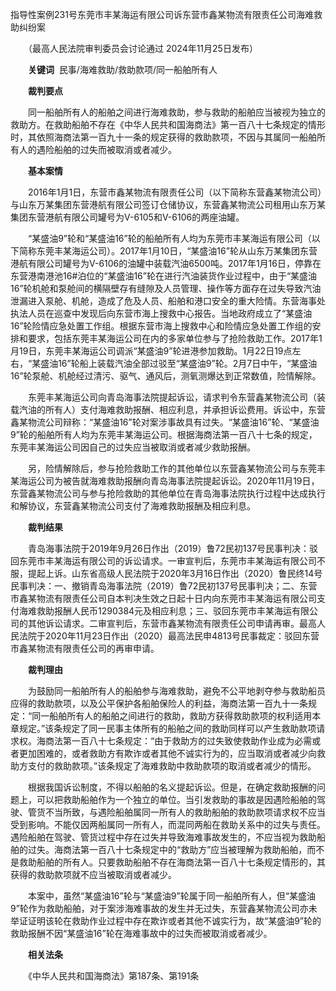 指导性案例231号东莞市丰某海运有限公司诉东营市鑫某物流有限责任公司海难救助纠纷案

　　（最高人民法院审判委员会讨论通过 2024年11月25日发布）

　　**关键词**  民事/海难救助/救助款项/同一船舶所有人

　　**裁判要点**

　　同一船舶所有人的船舶之间进行海难救助，参与救助的船舶应当被视为独立的救助方。在救助船舶不存在《中华人民共和国海商法》第一百八十七条规定的情形时，其依照海商法第一百九十一条的规定获得的救助款项，不因与其属同一船舶所有人的遇险船舶的过失而被取消或者减少。

　　**基本案情**

　　2016年1月1日，东营市鑫某物流有限责任公司（以下简称东营鑫某物流公司）与山东万某集团东营港航有限公司签订仓储协议，东营鑫某物流公司租用山东万某集团东营港航有限公司罐号为V-6105和V-6106的两座油罐。

　　“某盛油9”轮和“某盛油16”轮的船舶所有人均为东莞市丰某海运有限公司（以下简称东莞丰某海运公司）。2017年1月10日，“某盛油16”轮从山东万某集团东营港航有限公司罐号为V-6106的油罐中装载汽油6500吨。2017年1月16日，停靠在东营港南港池16#泊位的“某盛油16”轮在进行汽油装货作业过程中，由于“某盛油16”轮机舱和泵舱间的横隔壁存有缝隙及人员管理、操作等方面存在过失导致汽油泄漏进入泵舱、机舱，造成了危及人员、船舶和港口安全的重大险情。东营海事处执法人员在巡查中发现后向东营市海上搜救中心报告。当地政府成立了“某盛油16”轮险情应急处置工作组。根据东营市海上搜救中心和险情应急处置工作组的安排和要求，包括东莞丰某海运公司在内的多家单位参与了抢险救助工作。2017年1月19日，东莞丰某海运公司调派“某盛油9”轮进港参加救助。1月22日19点左右，“某盛油16”轮船上装载汽油全部过驳至“某盛油9”轮。2月7日中午，“某盛油16”轮泵舱、机舱经过清污、驱气、通风后，测氧测爆达到正常数值，险情解除。

　　东莞丰某海运公司向青岛海事法院提起诉讼，请求判令东营鑫某物流公司（装载汽油的所有人）支付海难救助报酬、相应利息，并承担诉讼费用。诉讼中，东营鑫某物流公司辩称：“某盛油16”轮对案涉事故具有过失。“某盛油16”轮、“某盛油9”轮的船舶所有人均为东莞丰某海运公司。根据海商法第一百八十七条的规定，东莞丰某海运公司因自己的过失应当被取消或者减少救助报酬。

　　另，险情解除后，参与抢险救助工作的其他单位以东营鑫某物流公司与东莞丰某海运公司为被告就海难救助报酬向青岛海事法院提起诉讼。2020年11月19日，东营鑫某物流公司与参与抢险救助的其他单位在青岛海事法院执行过程中达成执行和解协议，东营鑫某物流公司支付了海难救助报酬及相应利息。

　　**裁判结果**

　　青岛海事法院于2019年9月26日作出（2019）鲁72民初137号民事判决：驳回东莞市丰某海运有限公司的诉讼请求。一审宣判后，东莞市丰某海运有限公司不服，提起上诉。山东省高级人民法院于2020年3月16日作出（2020）鲁民终14号民事判决：一、撤销青岛海事法院（2019）鲁72民初137号民事判决；二、东营市鑫某物流有限责任公司自本判决生效之日起十日内向东莞市丰某海运有限公司支付海难救助报酬人民币1290384元及相应利息；三、驳回东莞市丰某海运有限公司的其他诉讼请求。二审宣判后，东营市鑫某物流有限责任公司申请再审。最高人民法院于2020年11月23日作出（2020）最高法民申4813号民事裁定：驳回东营市鑫某物流有限责任公司的再审申请。

　　**裁判理由**

　　为鼓励同一船舶所有人的船舶参与海难救助，避免不公平地剥夺参与救助船员应得的救助款项，以及公平保护各船舶保险人的利益，海商法第一百九十一条规定：“同一船舶所有人的船舶之间进行的救助，救助方获得救助款项的权利适用本章规定。”该条规定了同一民事主体所有的船舶之间的救助同样可以产生救助款项请求权。海商法第一百八十七条规定：“由于救助方的过失致使救助作业成为必需或者更加困难的，或者救助方有欺诈或者其他不诚实行为的，应当取消或者减少向救助方支付的救助款项。”该条规定了海难救助中救助款项的取消或者减少的情形。

　　根据我国诉讼制度，不得以船舶的名义提起诉讼。但是，在确定救助报酬的问题上，可以把救助船舶作为一个独立的单位。当引发救助的事故是因遇险船舶的驾驶、管货不当所致，与遇险船舶属同一所有人的救助船舶的救助款项请求权不应当受到影响。不能仅因两船属同一所有人，而混同两船在救助关系中的过失与责任。遇险船舶在驾驶、管货过程中存在过失并导致海难事故发生的，不应当视为救助船舶的过失。海商法第一百八十七条规定中的“救助方”应当被理解为救助船舶，而不是救助船舶的所有人。只要救助船舶不存在海商法第一百八十七条规定情形的，其获得的救助款项就不应当被取消或者减少。

　　本案中，虽然“某盛油16”轮与“某盛油9”轮属于同一船舶所有人，但“某盛油9”轮作为救助船舶，对于案涉海难事故的发生并无过失，东营鑫某物流公司亦未举证证明该轮在救助作业过程中存在欺诈或者其他不诚实行为，故“某盛油9”轮的救助报酬不因“某盛油16”轮在海难事故中的过失而被取消或者减少。

　　**相关法条**

　　《中华人民共和国海商法》第187条、第191条
